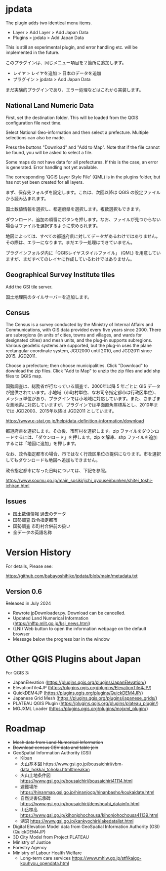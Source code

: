 # jpdata

The plugin adds two identical menu items.

- Layer > Add Layer > Add Japan Data
- Plugins > jpdata > Add Japan Data

This is still an experimental plugin, and error handling etc. will be implemented in the future.

このプラグインは、同じメニュー項目を２箇所に追加します。

- レイヤ > レイヤを追加 > 日本のデータを追加
- プラグイン > jpdata > Add Japan Data

まだ実験的プラグインであり、エラー処理などはこれから実装します。

## National Land Numeric Data

First, set the destination folder. This will be loaded from the QGIS configuration file next time.

Select National Geo-information and then select a prefecture. Multiple selections can also be made.

Press the buttons "Download" and "Add to Map". Note that if the file cannot be found, you will be asked to select a file.

Some maps do not have data for all prefectures. If this is the case, an error is generated. Error handling not yet available.

The corresponding 'QGIS Layer Style File' (QML) is in the plugins folder, but has not yet been created for all layers.

まず、保存先フォルダを設定します。これは、次回以降は QGIS の設定ファイルから読み込まれます。

国土数値情報を選択し、都道府県を選択します。複数選択もできます。

ダウンロード、追加の順番にボタンを押します。なお、ファイルが見つからない場合はファイルを選択するように求められます。

地図によっては、すべての都道府県に対してデータがあるわけではありません。その際は、エラーになります。まだエラー処理はできていません。

プラグインフォルダ内に「QGISレイヤスタイルファイル」 (QML) を用意していますが、まだすべてのレイヤに作成しているわけではありません。

## Geographical Survey Institute tiles

Add the GSI tile server.

国土地理院のタイルサーバーを追加します。

## Census

The Census is a survey conducted by the Ministry of Internal Affairs and Communications, with GIS data provided every five years since 2000. There are subregions (in units of cities, towns and villages, and wards for designated cities) and mesh units, and the plug-in supports subregions. Various geodetic systems are supported, but the plug-in uses the plane rectangular coordinate system, JGD2000 until 2010, and JGD2011 since 2015.
 JGD2011.

Choose a prefecture; then choose municipalities. Click "Download" to download the zip files. Click "Add to Map" to unzip the zip files and add shp files to QGIS map.

国勢調査は、総務省が行なっている調査で、2000年以降 5 年ごとに GIS データが提供されています。小地域（市町村単位、なお司令指定都市は行政区単位）、メッシュ単位があり、プラグインでは小地域に対応しています。また、さまざまな測地系に対応していますが、プラグインでは平面直角座標系とし、2010年までは JGD2000、2015年以降は
 JGD2011 としています。

https://www.e-stat.go.jp/help/data-definition-information/download

都道府県を選択します。その後、市町村を選択します。zip ファイルをダウンロードするには、「ダウンロード」を押します。zip を解凍、shp ファイルを追加するには「地図に追加」を押します。

なお、政令指定都市の場合、市ではなく行政区単位の提供になります。市を選択してもダウンロードも地図へ追加もできません。

政令指定都市になった日時については、下記を参照。

https://www.soumu.go.jp/main_sosiki/jichi_gyousei/bunken/shitei_toshi-ichiran.html

## Issues

- 国土数値情報 過去のデータ
- 国勢調査 政令指定都市
- 国勢調査 市町村合併前の扱い
- 全データの英語名称

# Version History

For details, Please see:

https://github.com/babayoshihiko/jpdata/blob/main/metadata.txt

## Version 0.6

Released in July 2024

* Rewrote jpDownloader.py. Download can be cancelled.
* Updated Land Numerical Information (https://nlftp.mlit.go.jp/ksj_news.html)
* (LNI) Web button to open the information webpage on the default browser
* Message below the progress bar in the window

# Other QGIS Plugins about Japan

For QGIS 3:

* JapanElevation (https://plugins.qgis.org/plugins/JapanElevation/)
* ElevationTile4JP (https://plugins.qgis.org/plugins/ElevationTile4JP/)
* QuickDEM4JP (https://plugins.qgis.org/plugins/QuickDEM4JP/)
* Japanese Grid Mesh (https://plugins.qgis.org/plugins/japanese_grids/)
* PLATEAU QGIS Plugin (https://plugins.qgis.org/plugins/plateau_plugin/)
* MOJXML Loader (https://plugins.qgis.org/plugins/mojxml_plugin/)

# Roadmap

* <del>Mesh data from Land Numerical Information</del>
* <del>Download census CSV data and table join</del>
* GeoSpatial Information Authority (GSI)
    * Kiban
    * 火山基本図 https://www.gsi.go.jp/bousaichiri/vbm-data_hokkai_tohoku.html#meakan
    * 火山土地条件図 https://www.gsi.go.jp/bousaichiri/bousaichiri41114.html
    * 避難場所 https://hinanmap.gsi.go.jp/hinanjocp/hinanbasho/koukaidate.html
    * 自然災害伝承碑 https://www.gsi.go.jp/bousaichiri/denshouhi_datainfo.html
    * 山岳標高 https://www.gsi.go.jp/kihonjohochousa/kihonjohochousa41139.html
    * 湖沼 https://www.gsi.go.jp/kankyochiri/lakedatalist.html
* Digital Elevation Model data from GeoSpatial Information Authority (GSI) (QuickDEM4JP)
* 3D City Model from Project PLATEAU
* Ministry of Justice
* Forestry Agency
* Ministry of Labour Health Welfare
    * Long-term care services https://www.mhlw.go.jp/stf/kaigo-kouhyou_opendata.html
